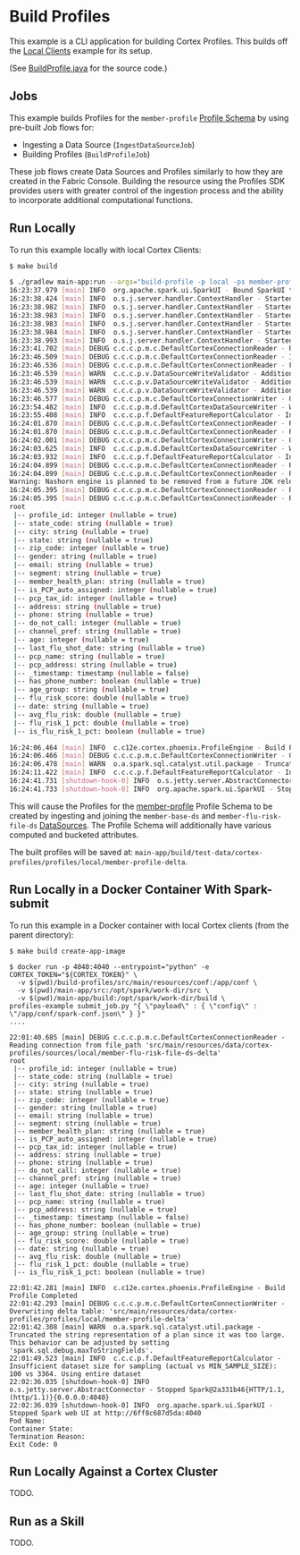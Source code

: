# Build Profiles

This example is a CLI application for building Cortex Profiles. This builds off
the [Local Clients](../local-clients/README.md) example for its setup.

(See [BuildProfile.java](./src/main/java/com/c12e/cortex/examples/profile/BuildProfile.java) for the source code.)

## Jobs

This example builds Profiles for the `member-profile` [Profile Schema](../local-clients/README.md#profile-schemas) by
using pre-built Job flows for:
- Ingesting a Data Source (`IngestDataSourceJob`)
- Building Profiles (`BuildProfileJob`)

These job flows create Data Sources and Profiles similarly to how they are created in the Fabric Console. Building the
resource using the Profiles SDK provides users with greater control of the ingestion process and the ability to
incorporate additional computational functions.

## Run Locally

To run this example locally with local Cortex Clients:
```bash
$ make build

$ ./gradlew main-app:run --args="build-profile -p local -ps member-profile"
16:23:37.979 [main] INFO  org.apache.spark.ui.SparkUI - Bound SparkUI to 0.0.0.0, and started at http://c02wq091htdf.attlocal.net:4040
16:23:38.424 [main] INFO  o.s.j.server.handler.ContextHandler - Started o.s.j.s.ServletContextHandler@4cfa83f9{/metrics/json,null,AVAILABLE,@Spark}
16:23:38.982 [main] INFO  o.s.j.server.handler.ContextHandler - Started o.s.j.s.ServletContextHandler@646cd766{/SQL,null,AVAILABLE,@Spark}
16:23:38.983 [main] INFO  o.s.j.server.handler.ContextHandler - Started o.s.j.s.ServletContextHandler@26457986{/SQL/json,null,AVAILABLE,@Spark}
16:23:38.983 [main] INFO  o.s.j.server.handler.ContextHandler - Started o.s.j.s.ServletContextHandler@b30a50d{/SQL/execution,null,AVAILABLE,@Spark}
16:23:38.984 [main] INFO  o.s.j.server.handler.ContextHandler - Started o.s.j.s.ServletContextHandler@6c742b84{/SQL/execution/json,null,AVAILABLE,@Spark}
16:23:38.993 [main] INFO  o.s.j.server.handler.ContextHandler - Started o.s.j.s.ServletContextHandler@26e0d39c{/static/sql,null,AVAILABLE,@Spark}
16:23:41.702 [main] DEBUG c.c.c.p.m.c.DefaultCortexConnectionReader - Removed hadoop filesystem - format_type: csv, uri: ./src/main/resources/data/members_100_v14.csv, extra
16:23:46.509 [main] DEBUG c.c.c.p.m.c.DefaultCortexConnectionReader - Inferred schema from sample of connection (CSV) - project: 'local', connectionName: 'member-base-file'
16:23:46.536 [main] DEBUG c.c.c.p.m.c.DefaultCortexConnectionReader - Finished reading connection (CSV) - project: 'local', connectionName: 'member-base-file'
16:23:46.539 [main] WARN  c.c.c.p.v.DataSourceWriteValidator - Additional (unexpected) column found in data source - project: 'local', sourceName: 'member-base-ds', column name: 'email'
16:23:46.539 [main] WARN  c.c.c.p.v.DataSourceWriteValidator - Additional (unexpected) column found in data source - project: 'local', sourceName: 'member-base-ds', column name: 'address'
16:23:46.539 [main] WARN  c.c.c.p.v.DataSourceWriteValidator - Additional (unexpected) column found in data source - project: 'local', sourceName: 'member-base-ds', column name: 'pcp_address'
16:23:46.577 [main] DEBUG c.c.c.p.m.c.DefaultCortexConnectionWriter - Overwriting delta table: './build/test-data//cortex-profiles/sources/local/member-base-ds-delta'
16:23:54.482 [main] INFO  c.c.c.p.m.d.DefaultCortexDataSourceWriter - Wrote to data source - project: 'local', sourceName: 'member-base-ds'
16:23:55.408 [main] INFO  c.c.c.p.f.DefaultFeatureReportCalculator - Insufficient dataset size for sampling (actual vs MIN_SAMPLE_SIZE): 100 vs 3364. Using entire dataset
16:24:01.870 [main] DEBUG c.c.c.p.m.c.DefaultCortexConnectionReader - Removed hadoop filesystem - format_type: parquet, uri: ./src/main/resources/data/member_flu_risk_100_v14.parquet, extra
16:24:01.870 [main] DEBUG c.c.c.p.m.c.DefaultCortexConnectionReader - Reading connection from file_path './src/main/resources/data/member_flu_risk_100_v14.parquet'
16:24:02.001 [main] DEBUG c.c.c.p.m.c.DefaultCortexConnectionWriter - Overwriting delta table: './build/test-data//cortex-profiles/sources/local/member-flu-risk-file-ds-delta'
16:24:03.625 [main] INFO  c.c.c.p.m.d.DefaultCortexDataSourceWriter - Wrote to data source - project: 'local', sourceName: 'member-flu-risk-file-ds'
16:24:03.932 [main] INFO  c.c.c.p.f.DefaultFeatureReportCalculator - Insufficient dataset size for sampling (actual vs MIN_SAMPLE_SIZE): 100 vs 3364. Using entire dataset
16:24:04.899 [main] DEBUG c.c.c.p.m.c.DefaultCortexConnectionReader - Removed hadoop filesystem - format_type: delta, uri: ./build/test-data//cortex-profiles/sources/local/member-base-ds-delta, extra
16:24:04.899 [main] DEBUG c.c.c.p.m.c.DefaultCortexConnectionReader - Reading connection from file_path './build/test-data//cortex-profiles/sources/local/member-base-ds-delta'
Warning: Nashorn engine is planned to be removed from a future JDK release
16:24:05.395 [main] DEBUG c.c.c.p.m.c.DefaultCortexConnectionReader - Removed hadoop filesystem - format_type: delta, uri: ./build/test-data//cortex-profiles/sources/local/member-flu-risk-file-ds-delta, extra
16:24:05.395 [main] DEBUG c.c.c.p.m.c.DefaultCortexConnectionReader - Reading connection from file_path './build/test-data//cortex-profiles/sources/local/member-flu-risk-file-ds-delta'
root
 |-- profile_id: integer (nullable = true)
 |-- state_code: string (nullable = true)
 |-- city: string (nullable = true)
 |-- state: string (nullable = true)
 |-- zip_code: integer (nullable = true)
 |-- gender: string (nullable = true)
 |-- email: string (nullable = true)
 |-- segment: string (nullable = true)
 |-- member_health_plan: string (nullable = true)
 |-- is_PCP_auto_assigned: integer (nullable = true)
 |-- pcp_tax_id: integer (nullable = true)
 |-- address: string (nullable = true)
 |-- phone: string (nullable = true)
 |-- do_not_call: integer (nullable = true)
 |-- channel_pref: string (nullable = true)
 |-- age: integer (nullable = true)
 |-- last_flu_shot_date: string (nullable = true)
 |-- pcp_name: string (nullable = true)
 |-- pcp_address: string (nullable = true)
 |-- _timestamp: timestamp (nullable = false)
 |-- has_phone_number: boolean (nullable = true)
 |-- age_group: string (nullable = true)
 |-- flu_risk_score: double (nullable = true)
 |-- date: string (nullable = true)
 |-- avg_flu_risk: double (nullable = true)
 |-- flu_risk_1_pct: double (nullable = true)
 |-- is_flu_risk_1_pct: boolean (nullable = true)

16:24:06.464 [main] INFO  c.c12e.cortex.phoenix.ProfileEngine - Build Profile Completed
16:24:06.466 [main] DEBUG c.c.c.p.m.c.DefaultCortexConnectionWriter - Overwriting delta table: './build/test-data//cortex-profiles/profiles/local/member-profile-delta'
16:24:06.478 [main] WARN  o.a.spark.sql.catalyst.util.package - Truncated the string representation of a plan since it was too large. This behavior can be adjusted by setting 'spark.sql.debug.maxToStringFields'.
16:24:11.422 [main] INFO  c.c.c.p.f.DefaultFeatureReportCalculator - Insufficient dataset size for sampling (actual vs MIN_SAMPLE_SIZE): 100 vs 3364. Using entire dataset
16:24:41.731 [shutdown-hook-0] INFO  o.s.jetty.server.AbstractConnector - Stopped Spark@d946bcc{HTTP/1.1, (http/1.1)}{0.0.0.0:4040}
16:24:41.733 [shutdown-hook-0] INFO  org.apache.spark.ui.SparkUI - Stopped Spark web UI at http://c02wq091htdf.attlocal.net:4040
```

This will cause the Profiles for the [member-profile](../main-app/src/main/resources/spec/profileSchemas.yml) Profile
Schema to be created by ingesting and joining the `member-base-ds` and `member-flu-risk-file-ds`
[DataSources](../main-app/src/main/resources/spec/datasources.yml). The Profile Schema will additionally have various
computed and bucketed attributes.

The built profiles will be saved at: `main-app/build/test-data/cortex-profiles/profiles/local/member-profile-delta`.

## Run Locally in a Docker Container With Spark-submit

To run this example in a Docker container with local Cortex clients (from the parent directory):
```
$ make build create-app-image

$ docker run -p 4040:4040 --entrypoint="python" -e CORTEX_TOKEN="${CORTEX_TOKEN}" \
  -v $(pwd)/build-profiles/src/main/resources/conf:/app/conf \
  -v $(pwd)/main-app/src:/opt/spark/work-dir/src \
  -v $(pwd)/main-app/build:/opt/spark/work-dir/build \
profiles-example submit_job.py "{ \"payload\" : { \"config\" : \"/app/conf/spark-conf.json\" } }"
....

22:01:40.685 [main] DEBUG c.c.c.p.m.c.DefaultCortexConnectionReader - Reading connection from file_path 'src/main/resources/data/cortex-profiles/sources/local/member-flu-risk-file-ds-delta'
root
 |-- profile_id: integer (nullable = true)
 |-- state_code: string (nullable = true)
 |-- city: string (nullable = true)
 |-- state: string (nullable = true)
 |-- zip_code: integer (nullable = true)
 |-- gender: string (nullable = true)
 |-- email: string (nullable = true)
 |-- segment: string (nullable = true)
 |-- member_health_plan: string (nullable = true)
 |-- is_PCP_auto_assigned: integer (nullable = true)
 |-- pcp_tax_id: integer (nullable = true)
 |-- address: string (nullable = true)
 |-- phone: string (nullable = true)
 |-- do_not_call: integer (nullable = true)
 |-- channel_pref: string (nullable = true)
 |-- age: integer (nullable = true)
 |-- last_flu_shot_date: string (nullable = true)
 |-- pcp_name: string (nullable = true)
 |-- pcp_address: string (nullable = true)
 |-- _timestamp: timestamp (nullable = false)
 |-- has_phone_number: boolean (nullable = true)
 |-- age_group: string (nullable = true)
 |-- flu_risk_score: double (nullable = true)
 |-- date: string (nullable = true)
 |-- avg_flu_risk: double (nullable = true)
 |-- flu_risk_1_pct: double (nullable = true)
 |-- is_flu_risk_1_pct: boolean (nullable = true)

22:01:42.281 [main] INFO  c.c12e.cortex.phoenix.ProfileEngine - Build Profile Completed
22:01:42.293 [main] DEBUG c.c.c.p.m.c.DefaultCortexConnectionWriter - Overwriting delta table: 'src/main/resources/data/cortex-profiles/profiles/local/member-profile-delta'
22:01:42.308 [main] WARN  o.a.spark.sql.catalyst.util.package - Truncated the string representation of a plan since it was too large. This behavior can be adjusted by setting 'spark.sql.debug.maxToStringFields'.
22:01:49.523 [main] INFO  c.c.c.p.f.DefaultFeatureReportCalculator - Insufficient dataset size for sampling (actual vs MIN_SAMPLE_SIZE): 100 vs 3364. Using entire dataset
22:02:36.035 [shutdown-hook-0] INFO  o.s.jetty.server.AbstractConnector - Stopped Spark@2a331b46{HTTP/1.1, (http/1.1)}{0.0.0.0:4040}
22:02:36.039 [shutdown-hook-0] INFO  org.apache.spark.ui.SparkUI - Stopped Spark web UI at http://6ff8c687d5da:4040
Pod Name:
Container State:
Termination Reason:
Exit Code: 0
```

## Run Locally Against a Cortex Cluster

TODO.

## Run as a Skill

TODO.
